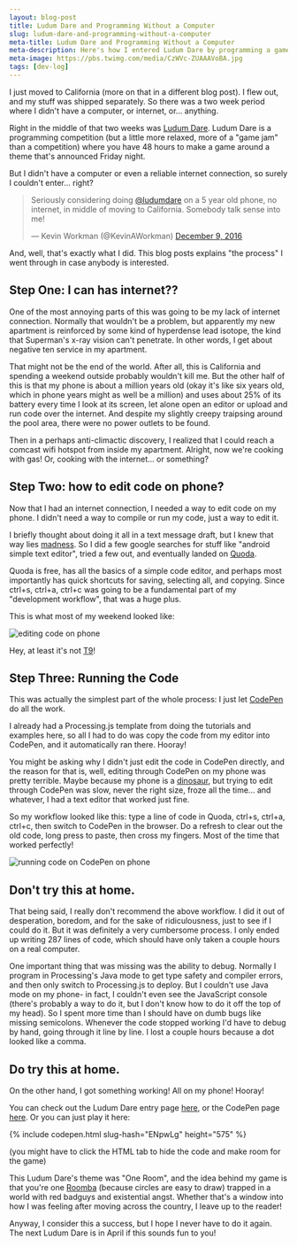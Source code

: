 ```yaml
---
layout: blog-post
title: Ludum Dare and Programming Without a Computer
slug: ludum-dare-and-programming-without-a-computer
meta-title: Ludum Dare and Programming Without a Computer
meta-description: Here's how I entered Ludum Dare by programming a game without using a computer.
meta-image: https://pbs.twimg.com/media/CzWVc-ZUAAAVoBA.jpg
tags: [dev-log]
---
```


I just moved to California (more on that in a different blog post). I flew out, and my stuff was shipped separately. So there was a two week period where I didn't have a computer, or internet, or... anything.

Right in the middle of that two weeks was [Ludum Dare](http://ludumdare.com/compo/). Ludum Dare is a programming competition (but a little more relaxed, more of a "game jam" than a competition) where you have 48 hours to make a game around a theme that's announced Friday night.

But I didn't have a computer or even a reliable internet connection, so surely I couldn't enter... right?

<blockquote class="twitter-tweet" data-lang="en"><p lang="en" dir="ltr">Seriously considering doing <a href="https://twitter.com/ludumdare">@ludumdare</a> on a 5 year old phone, no internet, in middle of moving to California. Somebody talk sense into me!</p>&mdash; Kevin Workman (@KevinAWorkman) <a href="https://twitter.com/KevinAWorkman/status/807351235477061632">December 9, 2016</a></blockquote>
<script async src="//platform.twitter.com/widgets.js" charset="utf-8"></script>

And, well, that's exactly what I did. This blog posts explains "the process" I went through in case anybody is interested.

## Step One: I can has internet??

One of the most annoying parts of this was going to be my lack of internet connection. Normally that wouldn't be a problem, but apparently my new apartment is reinforced by some kind of hyperdense lead isotope, the kind that Superman's x-ray vision can't penetrate. In other words, I get about negative ten service in my apartment.

That might not be the end of the world. After all, this is California and spending a weekend outside probably wouldn't kill me. But the other half of this is that my phone is about a million years old (okay it's like six years old, which in phone years might as well be a million) and uses about 25% of its battery every time I look at its screen, let alone open an editor or upload and run code over the internet. And despite my slightly creepy traipsing around the pool area, there were no power outlets to be found.

Then in a perhaps anti-climactic discovery, I realized that I could reach a comcast wifi hotspot from inside my apartment. Alright, now we're cooking with gas! Or, cooking with the internet... or something?

## Step Two: how to edit code on phone?

Now that I had an internet connection, I needed a way to edit code on my phone. I didn't need a way to compile or run my code, just a way to edit it.

I briefly thought about doing it all in a text message draft, but I knew that way lies [madness](https://www.youtube.com/watch?v=OkidhcHDhkc). So I did a few google searches for stuff like "android simple text editor", tried a few out, and eventually landed on [Quoda](https://play.google.com/store/apps/details?id=com.henrythompson.quoda&hl=en).

Quoda is free, has all the basics of a simple code editor, and perhaps most importantly has quick shortcuts for saving, selecting all, and copying. Since ctrl+s, ctrl+a, ctrl+c was going to be a fundamental part of my "development workflow", that was a huge plus.

This is what most of my weekend looked like:

![editing code on phone](https://pbs.twimg.com/media/CzWVc-ZUAAAVoBA.jpg:small)

Hey, at least it's not [T9](https://en.wikipedia.org/wiki/T9_(predictive_text))!

## Step Three: Running the Code

This was actually the simplest part of the whole process: I just let [CodePen](http://codepen.io/) do all the work.

I already had a Processing.js template from doing the tutorials and examples here, so all I had to do was copy the code from my editor into CodePen, and it automatically ran there. Hooray!

You might be asking why I didn't just edit the code in CodePen directly, and the reason for that is, well, editing through CodePen on my phone was pretty terrible. Maybe because my phone is a [dinosaur](https://en.wikipedia.org/wiki/Oviraptor), but trying to edit through CodePen was slow, never the right size, froze all the time... and whatever, I had a text editor that worked just fine.

So my workflow looked like this: type a line of code in Quoda, ctrl+s, ctrl+a, ctrl+c, then switch to CodePen in the browser. Do a refresh to clear out the old code, long press to paste, then cross my fingers. Most of the time that worked perfectly!

![running code on CodePen on phone](https://pbs.twimg.com/media/CzXORjbWQAEmHVG.jpg:small)

## Don't try this at home.

That being said, I really don't recommend the above workflow. I did it out of desperation, boredom, and for the sake of ridiculousness, just to see if I could do it. But it was definitely a very cumbersome process. I only ended up writing 287 lines of code, which should have only taken a couple hours on a real computer.

One important thing that was missing was the ability to debug. Normally I program in Processing's Java mode to get type safety and compiler errors, and then only switch to Processing.js to deploy. But I couldn't use Java mode on my phone- in fact, I couldn't even see the JavaScript console (there's probably a way to do it, but I don't know how to do it off the top of my head). So I spent more time than I should have on dumb bugs like missing semicolons. Whenever the code stopped working I'd have to debug by hand, going through it line by line. I lost a couple hours because a dot looked like a comma.

## Do try this at home.

On the other hand, I got something working! All on my phone! Hooray!

You can check out the Ludum Dare entry page [here](http://ludumdare.com/compo/ludum-dare-37/?action=preview&uid=5364), or the CodePen page [here](http://codepen.io/KevinWorkman/pen/ENpwLg). Or you can just play it here:

{% include codepen.html slug-hash="ENpwLg" height="575" %}

(you might have to click the HTML tab to hide the code and make room for the game)

This Ludum Dare's theme was "One Room", and the idea behind my game is that you're one [Roomba](https://en.wikipedia.org/wiki/Roomba) (because circles are easy to draw) trapped in a world with red badguys and existential angst. Whether that's a window into how I was feeling after moving across the country, I leave up to the reader!

Anyway, I consider this a success, but I hope I never have to do it again. The next Ludum Dare is in April if this sounds fun to you!
